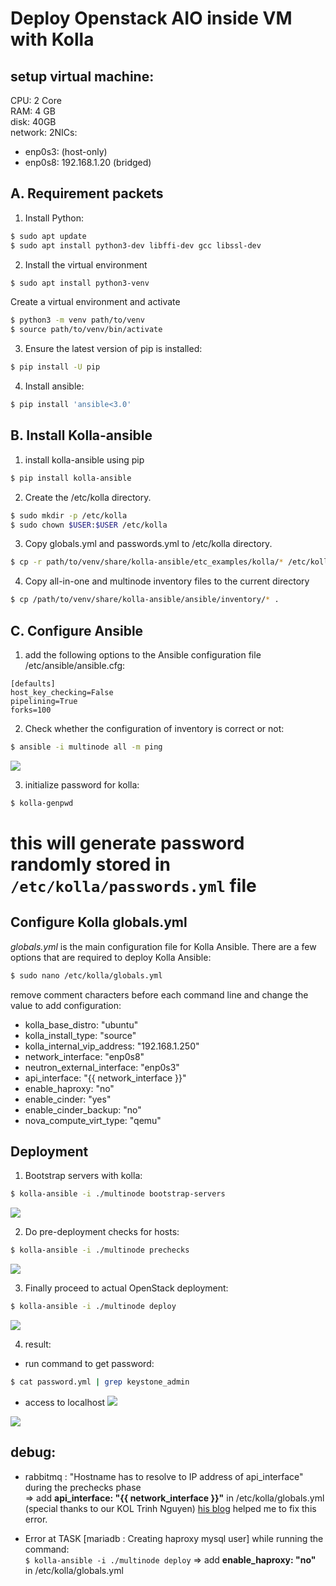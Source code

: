 # Deploy Openstack AIO inside VM with Kolla

## **setup virtual machine:**
CPU: 2 Core <br />
RAM: 4 GB <br />
disk: 40GB <br />
network: 2NICs: <br />
- enp0s3: (host-only)
- enp0s8: 192.168.1.20 (bridged)

## **A. Requirement packets**
1. Install Python:

```bash
$ sudo apt update
$ sudo apt install python3-dev libffi-dev gcc libssl-dev
```

2. Install the virtual environment 
```bash
$ sudo apt install python3-venv
```
Create a virtual environment and activate <br />
```bash
$ python3 -m venv path/to/venv
$ source path/to/venv/bin/activate
```

3. Ensure the latest version of pip is installed:
```bash
$ pip install -U pip
```

4. Install ansible:
```bash
$ pip install 'ansible<3.0'
```

## **B. Install Kolla-ansible**

1. install kolla-ansible using pip
```bash
$ pip install kolla-ansible
```

2. Create the /etc/kolla directory.
```bash
$ sudo mkdir -p /etc/kolla
$ sudo chown $USER:$USER /etc/kolla
```

3. Copy globals.yml and passwords.yml to /etc/kolla directory.
```bash
$ cp -r path/to/venv/share/kolla-ansible/etc_examples/kolla/* /etc/kolla
```

4. Copy all-in-one and multinode inventory files to the current directory
```bash
$ cp /path/to/venv/share/kolla-ansible/ansible/inventory/* .
```

## **C. Configure Ansible**

1. add the following options to the Ansible configuration file /etc/ansible/ansible.cfg:
```
[defaults]
host_key_checking=False
pipelining=True
forks=100
```

2. Check whether the configuration of inventory is correct or not:
```bash
$ ansible -i multinode all -m ping
```
![](https://raw.githubusercontent.com/toanduc0671/NguyenDucToan_week3/main/image/ansibleping.png)

3. initialize password for kolla:
```bash
$ kolla-genpwd
```
# this will generate password randomly stored in `/etc/kolla/passwords.yml` file

## **Configure Kolla globals.yml**
*globals.yml* is the main configuration file for Kolla Ansible. There are a few options that are required to deploy Kolla Ansible:

```bash
$ sudo nano /etc/kolla/globals.yml
```
remove comment characters before each command line and change the value to add configuration: <br />

- kolla_base_distro: "ubuntu"
- kolla_install_type: "source"
- kolla_internal_vip_address: "192.168.1.250"
- network_interface: "enp0s8"
- neutron_external_interface: "enp0s3"
- api_interface: "{{ network_interface }}"
- enable_haproxy: "no"
- enable_cinder: "yes"
- enable_cinder_backup: "no"
- nova_compute_virt_type: "qemu"

## **Deployment**
1. Bootstrap servers with kolla:
```bash
$ kolla-ansible -i ./multinode bootstrap-servers
```
![](https://raw.githubusercontent.com/toanduc0671/NguyenDucToan_week3/main/image/kolla1.png)

2. Do pre-deployment checks for hosts:
```bash
$ kolla-ansible -i ./multinode prechecks
```
![](https://raw.githubusercontent.com/toanduc0671/NguyenDucToan_week3/main/image/kollaprecheck.png)

3. Finally proceed to actual OpenStack deployment:
```bash
$ kolla-ansible -i ./multinode deploy
```
 ![](https://raw.githubusercontent.com/toanduc0671/NguyenDucToan_week3/main/image/kolladeploy2.png)

 4. result:
- run command to get password:
 ```bash
$ cat password.yml | grep keystone_admin
 ```
- access to localhost
![](https://raw.githubusercontent.com/toanduc0671/NguyenDucToan_week3/main/image/openstack.png)

![](https://raw.githubusercontent.com/toanduc0671/NguyenDucToan_week3/main/image/openstack2.png)

## debug:
- rabbitmq : "Hostname has to resolve to IP address of api_interface" during the prechecks phase </br >
=> add **api_interface: "{{ network_interface }}"** in /etc/kolla/globals.yml <br />
(special thanks to our KOL Trinh Nguyen)  [his blog](https://www.dangtrinh.com/2017/10/openstack-kolla-ansible-prechecks-error.html) helped me to fix this error.

- Error at TASK [mariadb : Creating haproxy mysql user] while running the command: <br />
`$ kolla-ansible -i ./multinode deploy`
=> add **enable_haproxy: "no"** in /etc/kolla/globals.yml <br />




